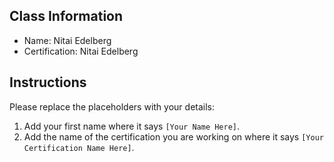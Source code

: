 ## Class Information
- Name: Nitai Edelberg  
- Certification: Nitai Edelberg 

## Instructions
Please replace the placeholders with your details:
1. Add your first name where it says `[Your Name Here]`.  
2. Add the name of the certification you are working on where it says `[Your Certification Name Here]`.  
